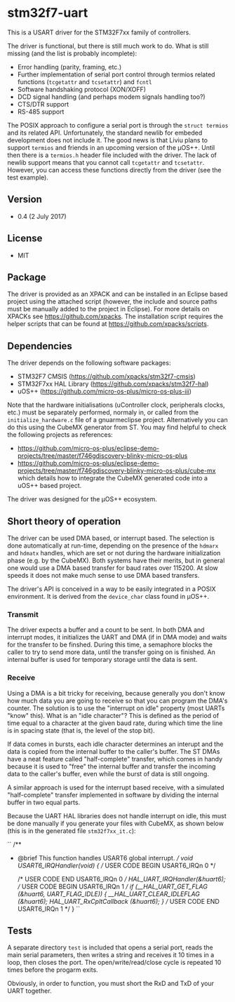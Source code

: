 # stm32f7-uart
This is a USART driver for the STM32F7xx family of controllers.

The driver is functional, but there is still much work to do. What is still missing (and the list is probably incomplete):
* Error handling (parity, framing, etc.)
* Further implementation of serial port control through termios related functions (`tcgetattr` and `tcsetattr`) and `fcntl`
* Software handshaking protocol (XON/XOFF)
* DCD signal handling (and perhaps modem signals handling too?)
* CTS/DTR support
* RS-485 support

The POSIX approach to configure a serial port is through the `struct termios` and its related API. Unfortunately, the standard newlib for embeded development does not include it. The good news is that Liviu plans to support `termios` and friends in an upcoming version of the µOS++. Until then there is a `termios.h` header file included with the driver. The lack of newlib support means that you cannot call `tcgetattr` and `tcsetattr`. However, you can access these functions directly from the driver (see the test example).

## Version
* 0.4 (2 July 2017)

## License
* MIT

## Package
The driver is provided as an XPACK and can be installed in an Eclipse based project using the attached script (however, the include and source paths must be manually added to the project in Eclipse). For more details on XPACKs see https://github.com/xpacks. The installation script requires the helper scripts that can be found at https://github.com/xpacks/scripts.

## Dependencies
The driver depends on the following software packages:
* STM32F7 CMSIS (https://github.com/xpacks/stm32f7-cmsis)
* STM32F7xx HAL Library (https://github.com/xpacks/stm32f7-hal)
* uOS++ (https://github.com/micro-os-plus/micro-os-plus-iii)

Note that the hardware initialisations (uController clock, peripherals clocks, etc.) must be separately performed, normaly in, or called from the `initialize_hardware.c` file of a gnuarmeclipse project. Alternatively you can do this using the CubeMX generator from ST. You may find helpful to check the following projects as references:
* https://github.com/micro-os-plus/eclipse-demo-projects/tree/master/f746gdiscovery-blinky-micro-os-plus
* https://github.com/micro-os-plus/eclipse-demo-projects/tree/master/f746gdiscovery-blinky-micro-os-plus/cube-mx which details how to integrate the CubeMX generated code into a uOS++ based project.

The driver was designed for the µOS++ ecosystem.

## Short theory of operation
The driver can be used DMA based, or interrupt based. The selection is done automatically at run-time, depending on the presence of the `hdmarx` and `hdmatx` handles, which are set or not during the hardware initialization phase (e.g. by the CubeMX). Both systems have their merits, but in general one would use a DMA based transfer for baud rates over 115200. At slow speeds it does not make much sense to use DMA based transfers.

The driver's API is conceived in a way to be easily integrated in a POSIX environment. It is derived from the `device_char` class found in µOS++.

### Transmit
The driver expects a buffer and a count to be sent. In both DMA and interrupt modes, it initializes the UART and DMA (if in DMA mode) and waits for the transfer to be finshed. During this time, a semaphore blocks the caller to try to send more data, until the transfer going on is finished. An internal buffer is used for temporary storage until the data is sent.

### Receive
Using a DMA is a bit tricky for receiving, because generally you don't know how much data you are going to receive so that you can program the DMA's counter. The solution is to use the "interrupt on idle" property (most UARTs "know" this). What is an "idle character"? This is defined as the period of time equal to a character at the given baud rate, during which time the line is in spacing state (that is, the level of the stop bit).

If data comes in bursts, each idle character determines an interupt and the data is copied from the internal buffer to the caller's buffer. The ST DMAs have a neat feature called "half-complete" transfer, which comes in handy because it is used to "free" the internal buffer and transfer the incoming data to the caller's buffer, even while the burst of data is still ongoing.

A similar approach is used for the interrupt based receive, with a simulated "half-complete" transfer implemented in software by dividing the internal buffer in two equal parts.

Because the UART HAL libraries does not handle interrupt on idle, this must be done manually if you generate your files with CubeMX, as shown below (this is in the generated file `stm32f7xx_it.c`):

``
/**
* @brief This function handles USART6 global interrupt.
*/
void USART6_IRQHandler(void)
{
  /* USER CODE BEGIN USART6_IRQn 0 */

  /* USER CODE END USART6_IRQn 0 */
  HAL_UART_IRQHandler(&huart6);
  /* USER CODE BEGIN USART6_IRQn 1 */
  if (__HAL_UART_GET_FLAG (&huart6, UART_FLAG_IDLE))
    {
      __HAL_UART_CLEAR_IDLEFLAG (&huart6);
      HAL_UART_RxCpltCallback (&huart6);
    }
  /* USER CODE END USART6_IRQn 1 */
}
``

## Tests
A separate directory `test` is included that opens a serial port, reads the main serial parameters, then writes a string and receives it 10 times in a loop, then closes the port. The open/write/read/close cycle is repeated 10 times before the progarm exits.

Obviously, in order to function, you must short the RxD and TxD of your UART together.


